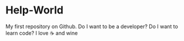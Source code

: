 # Help-World
My first repository on Github.
Do I want to be a developer?
Do I want to learn code?
I love :coffee: and wine
